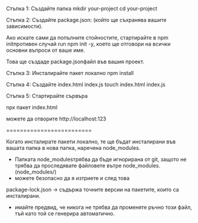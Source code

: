 Стъпка 1: Създайте папка
mkdir your-project
cd your-project

Стъпка 2: Създайте package.json:
(който ще съхранява вашите зависимости).

Ако искате сами да попълните стойностите, стартирайте в npm initпротивен случай run npm init -y, което ще отговори на всички основни въпроси от ваше име.

Това ще създаде package.jsonфайл във вашия проект.

Стъпка 3: Инсталирайте пакет локално
npm install

Стъпка 4: Създайте index.html index.js
touch index.html index.js

<body>
  <script (defer ако е в header)src="./index.js"></script>
</body>

Стъпка 5: Стартирайте сървъра

npx пакет index.html

можете да отворите http://localhost:123

=========================

Когато инсталирате пакети локално, те ще бъдат инсталирани във вашата папка в нова папка, наречена node_modules.

- Папката node_modulesтрябва да бъде игнорирана от git, защото не трябва да проследявате файловете вътре node_modules.
  (node_modules/)
- можете безопасно да я изтриете и след това

package-lock.json -> съдържа точните версии на пакетите, които са инсталирани.

- имайте предвид, че никога не трябва да променяте ръчно този файл, тъй като той се генерира автоматично.

